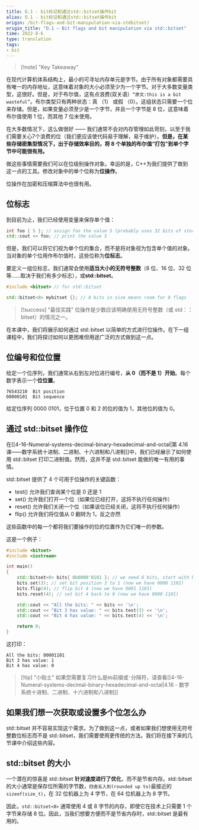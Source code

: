 ```yaml
---
title: O.1 - bit标记和通过std::bitset操作bit
alias: O.1 - bit标记和通过std::bitset操作bit
origin: /bit-flags-and-bit-manipulation-via-stdbitset/
origin_title: "O.1 — Bit flags and bit manipulation via std::bitset"
time: 2022-8-6
type: translation
tags:
- bit
---
```


> [!note] "Key Takeaway"

在现代计算机体系结构上，最小的可寻址内存单元是字节。由于所有对象都需要具有唯一的内存地址，这意味着对象的大小必须至少为一个字节。对于大多数变量类型，这很好。但是，对于布尔值，这有点浪费(双关语）`“原文:this is a bit wasteful”`。布尔类型只有两种状态：真 （1） 或假 （0）。这组状态只需要一个位来存储。但是，如果变量必须至少是一个字节，并且一个字节是 8 位，这意味着布尔值使用 1 位，而其他 7 位未使用。

在大多数情况下，这么做很好 —— 我们通常不会对内存管理如此苛刻，以至于我们需要关心7个浪费的位（我们更应该使代码易于理解，易于维护）。**但是，在某些存储密集型情况下，出于存储效率目的，将 8 个单独的布尔值“打包”到单个字节中可能很有用。**

做这些事情需要我们可以在位级别操作对象。幸运的是，C++为我们提供了做到这一点的工具。修改对象中的单个位称为**位操作**。

位操作在加密和压缩算法中也很有用。

## 位标志

到目前为止，我们已经使用变量来保存单个值：

```cpp
int foo { 5 }; // assign foo the value 5 (probably uses 32 bits of storage)
std::cout << foo; // print the value 5
```

但是，我们可以将它们视为单个位的集合，而不是将对象视为包含单个值的对象。当对象的单个位用作布尔值时，这些位称为**位标志**。

要定义一组位标志，我们通常会使用**适当大小的无符号整数**（8 位、16 位、32 位等......取决于我们有多少标志），或**std::bitset**。

```cpp
#include <bitset> // for std::bitset

std::bitset<8> mybitset {}; // 8 bits in size means room for 8 flags
```
> [!success] "最佳实践"
> 位操作是少数应该明确使用无符号整数（或 std：：bitset）的情况之一。

在本课中，我们将展示如何通过 std::bitset 以简单的方式进行位操作。在下一组课程中，我们将探讨如何以更困难但用途广泛的方式做到这一点。

## 位编号和位位置

给定一个位序列，我们通常从右到左对位进行编号，**从 0（而不是 1）开始**。每个数字表示一个**位位置**。

```
76543210  Bit position
00000101  Bit sequence
```

给定位序列 0000 0101，位于位置 0 和 2 的位的值为 1，其他位的值为 0。

## 通过 std::bitset 操作位

在[[4-16-Numeral-systems-decimal-binary-hexadecimal-and-octal|第 4.16 课——数字系统十进制、二进制、十六进制和八进制]]中，我们已经展示了如何使用 std::bitset 打印二进制值。然而，这并不是 std::bitset 能做的唯一有用的事情。

std::bitset 提供了 4 个可用于位操作的关键函数：

- test() 允许我们查询某个位是 0 还是 1
- set() 允许我们打开一个位（如果位已经打开，这将不执行任何操作）
- reset() 允许我们关闭一个位（如果该位已经关闭，这将不执行任何操作）
- flip() 允许我们将位值从 0 翻转为 1，反之亦然

这些函数中的每一个都将我们要操作的位的位置作为它们唯一的参数。

这是一个例子：

```cpp
#include <bitset>
#include <iostream>

int main()
{
    std::bitset<8> bits{ 0b0000'0101 }; // we need 8 bits, start with bit pattern 0000 0101
    bits.set(3); // set bit position 3 to 1 (now we have 0000 1101)
    bits.flip(4); // flip bit 4 (now we have 0001 1101)
    bits.reset(4); // set bit 4 back to 0 (now we have 0000 1101)

    std::cout << "All the bits: " << bits << '\n';
    std::cout << "Bit 3 has value: " << bits.test(3) << '\n';
    std::cout << "Bit 4 has value: " << bits.test(4) << '\n';

    return 0;
}
```

这打印：

```
All the bits: 00001101
Bit 3 has value: 1
Bit 4 has value: 0
```

> [!tip] "小贴士"
> 如果您需要复习什么是`0b`前缀或`'`分隔符，请查看[[4-16-Numeral-systems-decimal-binary-hexadecimal-and-octal|4.16 - 数字系统十进制、二进制、十六进制和八进制]]

## 如果我们想一次获取或设置多个位怎么办
std::bitset 并不容易实现这个需求。为了做到这一点，或者如果我们想使用无符号整数位标志而不是 std::bitset，我们需要使用更传统的方法。我们将在接下来的几节课中介绍这些内容。

## std::bitset 的大小

一个潜在的惊喜是 std::bitset **针对速度进行了优化**，而不是节省内存。std::bitset 的大小通常是保存位所需的字节数，`四舍五入到(rounded up to)`最接近的`sizeof(size_t)`，在 32 位机器上为 4 字节，在 64 位机器上为 8 字节。

因此，`std::bitset<8>` 通常使用 4 或 8 字节的内存，即使它在技术上只需要 1 个字节来存储 8 位。因此，当我们想要方便而不是节省内存时，std::bitset 是最有用的。

